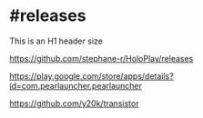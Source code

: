 # #releases

This is an H1 header size

https://github.com/stephane-r/HoloPlay/releases

https://play.google.com/store/apps/details?id=com.pearlauncher.pearlauncher

https://github.com/y20k/transistor
